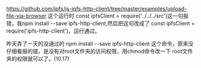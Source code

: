 https://github.com/ipfs/js-ipfs-http-client/tree/master/examples/upload-file-via-browser 这个运行时
const ipfsClient = require('../../../src')这一句报错，我npm install --save ipfs-http-client,然后把这句改成了
const ipfsClient = require('ipfs-http-client')，运行通过。

昨天弄了一天的没通过的 npm install --save ipfs-http-client 这个命令，原来没仔细看报的错，是没有对root文件夹的访问权限，用chmod命令改一下
root文件夹的权限就可以了。(10.17)
